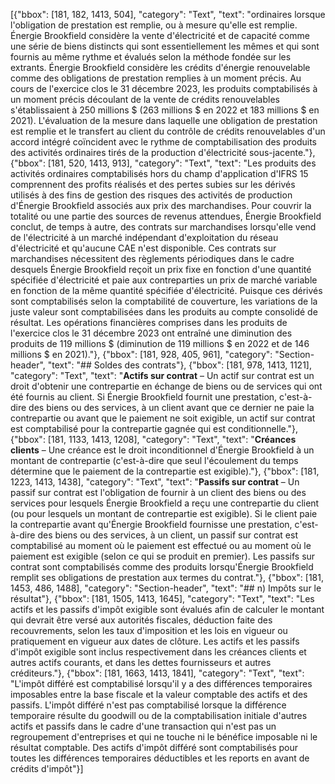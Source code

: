 [{"bbox": [181, 182, 1413, 504], "category": "Text", "text": "ordinaires lorsque l'obligation de prestation est remplie, ou à mesure qu'elle est remplie. Énergie Brookfield considère la vente d'électricité et de capacité comme une série de biens distincts qui sont essentiellement les mêmes et qui sont fournis au même rythme et évalués selon la méthode fondée sur les extrants. Énergie Brookfield considère les crédits d'énergie renouvelable comme des obligations de prestation remplies à un moment précis. Au cours de l'exercice clos le 31 décembre 2023, les produits comptabilisés à un moment précis découlant de la vente de crédits renouvelables s'établissaient à 250 millions $ (263 millions $ en 2022 et 183 millions $ en 2021). L'évaluation de la mesure dans laquelle une obligation de prestation est remplie et le transfert au client du contrôle de crédits renouvelables d'un accord intégré coïncident avec le rythme de comptabilisation des produits des activités ordinaires tirés de la production d'électricité sous-jacente."}, {"bbox": [181, 520, 1413, 913], "category": "Text", "text": "Les produits des activités ordinaires comptabilisés hors du champ d'application d'IFRS 15 comprennent des profits réalisés et des pertes subies sur les dérivés utilisés à des fins de gestion des risques des activités de production d'Énergie Brookfield associés aux prix des marchandises. Pour couvrir la totalité ou une partie des sources de revenus attendues, Énergie Brookfield conclut, de temps à autre, des contrats sur marchandises lorsqu'elle vend de l'électricité à un marché indépendant d'exploitation du réseau d'électricité et qu'aucune CAE n'est disponible. Ces contrats sur marchandises nécessitent des règlements périodiques dans le cadre desquels Énergie Brookfield reçoit un prix fixe en fonction d'une quantité spécifiée d'électricité et paie aux contreparties un prix de marché variable en fonction de la même quantité spécifiée d'électricité. Puisque ces dérivés sont comptabilisés selon la comptabilité de couverture, les variations de la juste valeur sont comptabilisées dans les produits au compte consolidé de résultat. Les opérations financières comprises dans les produits de l'exercice clos le 31 décembre 2023 ont entraîné une diminution des produits de 119 millions $ (diminution de 119 millions $ en 2022 et de 146 millions $ en 2021)."}, {"bbox": [181, 928, 405, 961], "category": "Section-header", "text": "## Soldes des contrats"}, {"bbox": [181, 978, 1413, 1121], "category": "Text", "text": "**Actifs sur contrat** – Un actif sur contrat est un droit d'obtenir une contrepartie en échange de biens ou de services qui ont été fournis au client. Si Énergie Brookfield fournit une prestation, c'est-à-dire des biens ou des services, à un client avant que ce dernier ne paie la contrepartie ou avant que le paiement ne soit exigible, un actif sur contrat est comptabilisé pour la contrepartie gagnée qui est conditionnelle."}, {"bbox": [181, 1133, 1413, 1208], "category": "Text", "text": "**Créances clients** – Une créance est le droit inconditionnel d'Énergie Brookfield à un montant de contrepartie (c'est-à-dire que seul l'écoulement du temps détermine que le paiement de la contrepartie est exigible)."}, {"bbox": [181, 1223, 1413, 1438], "category": "Text", "text": "**Passifs sur contrat** – Un passif sur contrat est l'obligation de fournir à un client des biens ou des services pour lesquels Énergie Brookfield a reçu une contrepartie du client (ou pour lesquels un montant de contrepartie est exigible). Si le client paie la contrepartie avant qu'Énergie Brookfield fournisse une prestation, c'est-à-dire des biens ou des services, à un client, un passif sur contrat est comptabilisé au moment où le paiement est effectué ou au moment où le paiement est exigible (selon ce qui se produit en premier). Les passifs sur contrat sont comptabilisés comme des produits lorsqu'Énergie Brookfield remplit ses obligations de prestation aux termes du contrat."}, {"bbox": [181, 1453, 486, 1488], "category": "Section-header", "text": "## n) Impôts sur le résultat"}, {"bbox": [181, 1505, 1413, 1645], "category": "Text", "text": "Les actifs et les passifs d'impôt exigible sont évalués afin de calculer le montant qui devrait être versé aux autorités fiscales, déduction faite des recouvrements, selon les taux d'imposition et les lois en vigueur ou pratiquement en vigueur aux dates de clôture. Les actifs et les passifs d'impôt exigible sont inclus respectivement dans les créances clients et autres actifs courants, et dans les dettes fournisseurs et autres créditeurs."}, {"bbox": [181, 1663, 1413, 1841], "category": "Text", "text": "L'impôt différé est comptabilisé lorsqu'il y a des différences temporaires imposables entre la base fiscale et la valeur comptable des actifs et des passifs. L'impôt différé n'est pas comptabilisé lorsque la différence temporaire résulte du goodwill ou de la comptabilisation initiale d'autres actifs et passifs dans le cadre d'une transaction qui n'est pas un regroupement d'entreprises et qui ne touche ni le bénéfice imposable ni le résultat comptable. Des actifs d'impôt différé sont comptabilisés pour toutes les différences temporaires déductibles et les reports en avant de crédits d'impôt"}]